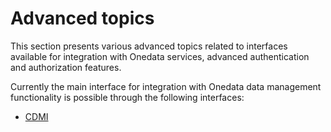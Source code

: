 # Advanced topics

This section presents various advanced topics related to interfaces available for integration with Onedata services, advanced authentication and authorization features.

Currently the main interface for integration with Onedata data management functionality is possible through the following interfaces:
* [CDMI](cdmi.md)
